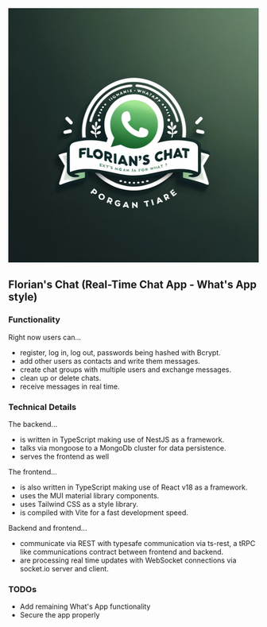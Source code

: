 <img src="./imgs/florians_chat.jpg" height="512px" width="512px">

## Florian's Chat (Real-Time Chat App - What's App style)

### Functionality

Right now users can...
* register, log in, log out, passwords being hashed with Bcrypt.
* add other users as contacts and write them messages.
* create chat groups with multiple users and exchange messages.
* clean up or delete chats.
* receive messages in real time.

### Technical Details

The backend...
* is written in TypeScript making use of NestJS as a framework.
* talks via mongoose to a MongoDb cluster for data persistence.
* serves the frontend as well

The frontend...
* is also written in TypeScript making use of React v18 as a framework.
* uses the MUI material library components.
* uses Tailwind CSS as a style library.
* is compiled with Vite for a fast development speed.

Backend and frontend...
* communicate via REST with typesafe communication via ts-rest, a tRPC like communications contract between frontend and backend.
* are processing real time updates with WebSocket connections via socket.io server and client.

### TODOs
* Add remaining What's App functionality
* Secure the app properly
